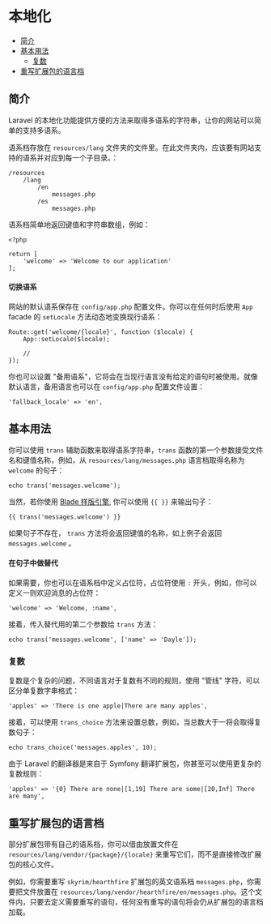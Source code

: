 # 本地化

- [简介](#introduction)
- [基本用法](#basic-usage)
    - [复数](#pluralization)
- [重写扩展包的语言档](#overriding-vendor-language-files)

<a name="introduction"></a>
## 简介

Laravel 的本地化功能提供方便的方法来取得多语系的字符串，让你的网站可以简单的支持多语系。

语系档存放在 `resources/lang` 文件夹的文件里。在此文件夹内，应该要有网站支持的语系并对应到每一个子目录。：

    /resources
        /lang
            /en
                messages.php
            /es
                messages.php

语系档简单地返回键值和字符串数组，例如：

    <?php

    return [
        'welcome' => 'Welcome to our application'
    ];

#### 切换语系

网站的默认语系保存在 `config/app.php` 配置文件。你可以在任何时后使用 `App` facade 的 `setLocale` 方法动态地变换现行语系：

    Route::get('welcome/{locale}', function ($locale) {
        App::setLocale($locale);

        //
    });

你也可以设置 "备用语系"，它将会在当现行语言没有给定的语句时被使用。就像默认语言，备用语言也可以在 `config/app.php` 配置文件设置：

    'fallback_locale' => 'en',

<a name="basic-usage"></a>
## 基本用法

你可以使用 `trans` 辅助函数来取得语系字符串，`trans` 函数的第一个参数接受文件名和键值名称，例如，从 `resources/lang/messages.php` 语言档取得名称为 `welcome` 的句子：

    echo trans('messages.welcome');

当然，若你使用 [Blade 样版引擎](/docs/{{version}}/blade), 你可以使用 `{{ }}` 来输出句子：

    {{ trans('messages.welcome') }}

如果句子不存在， `trans` 方法将会返回键值的名称，如上例子会返回 `messages.welcome` 。

#### 在句子中做替代

如果需要，你也可以在语系档中定义占位符，占位符使用 `:` 开头，例如，你可以定义一则欢迎消息的占位符：

    'welcome' => 'Welcome, :name',

接着，传入替代用的第二个参数给 `trans` 方法：

    echo trans('messages.welcome', ['name' => 'Dayle']);

<a name="pluralization"></a>
### 复数

复数是个复杂的问题，不同语言对于复数有不同的规则，使用 "管线" 字符，可以区分单复数字串格式：

    'apples' => 'There is one apple|There are many apples',

接着，可以使用 `trans_choice` 方法来设置总数，例如，当总数大于一将会取得复数句子：

    echo trans_choice('messages.apples', 10);

由于 Laravel 的翻译器是来自于 Symfony 翻译扩展包，你甚至可以使用更复杂的复数规则：

    'apples' => '{0} There are none|[1,19] There are some|[20,Inf] There are many',

<a name="overriding-vendor-language-files"></a>
## 重写扩展包的语言档

部分扩展包带有自己的语系档，你可以借由放置文件在 `resources/lang/vendor/{package}/{locale}` 来重写它们，而不是直接修改扩展包的核心文件。

例如，你需要重写 `skyrim/hearthfire` 扩展包的英文语系档 `messages.php`，你需要把文件放置在 `resources/lang/vendor/hearthfire/en/messages.php`。这个文件内，只要去定义需要重写的语句，任何没有重写的语句将会仍从扩展包的语言档加载。
